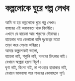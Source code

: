 # কল্পলোকে ঘুরে গল্প লেখব

 আমি না হয় কল্পলোকে ঘুরে গল্প লেখব।  
বাস্তবের এই অবাস্তবতা থাক বিবর্জিত।  
এখানে যে হায়েনা আর শকুনের দৌরাত্ম্য।  
হায়েনার দাত কেলানো হাসি দুঃস্বপ্নের মতো  
তাড়া করে বেড়ায় অবিরত।  
আমার কল্পলোকই ভালো,  
হায়েনা নাই, শকুনি নাই, দানবের চিৎকার নাই।  
যেখানে স্বপ্নেরা হয়না বিচূর্ণ।  
ঘৃণা নাই, হিংসা নাই, না পাওয়ার হাহাকার নাই,  
যেখানে ভালবাসা আর মানবের কোলাহলে পূর্ণ।


